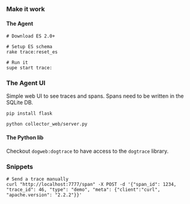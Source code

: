 ### Make it work

#### The Agent

```
# Download ES 2.0+

# Setup ES schema
rake trace:reset_es

# Run it
supe start trace:
```


### The Agent UI

Simple web UI to see traces and spans. Spans need to be written in the SQLite DB.

```
pip install flask

python collector_web/server.py
```

#### The Python lib

Checkout `dogweb:dogtrace` to have access to the `dogtrace` library.

### Snippets

```
# Send a trace manually
curl "http://localhost:7777/span" -X POST -d '{"span_id": 1234, "trace_id": 46, "type": "demo", "meta": {"client":"curl", "apache.version": "2.2.2"}}'
```
